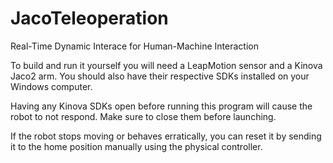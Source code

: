# JacoTeleoperation
Real-Time Dynamic Interace for Human-Machine Interaction

To build and run it yourself you will need a LeapMotion sensor and a Kinova Jaco2 arm. You should also have their respective SDKs installed on your Windows computer. 

Having any Kinova SDKs open before running this program will cause the robot to not respond. Make sure to close them before launching.

If the robot stops moving or behaves erratically, you can reset it by sending it to the home position manually using the physical controller.
